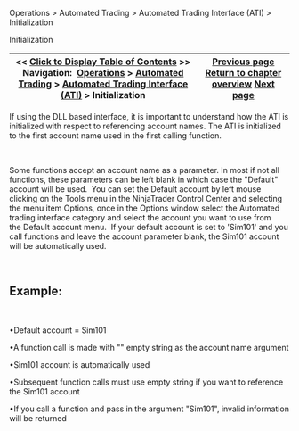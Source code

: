 ﻿


Operations \> Automated Trading \> Automated Trading Interface (ATI) \> Initialization






















Initialization







| \<\< [Click to Display Table of Contents](initialization.md) \>\> **Navigation:**     [Operations](operations-1.md) \> [Automated Trading](automated_trading-1.md) \> [Automated Trading Interface (ATI)](automated_trading_interface_at-1.md) \> Initialization | [Previous page](commands_and_valid_parameters-1.md) [Return to chapter overview](automated_trading_interface_at-1.md) [Next page](file_interface-1.md) |
| --- | --- |











If using the DLL based interface, it is important to understand how the ATI is initialized with respect to referencing account names. The ATI is initialized to the first account name used in the first calling function.


 


Some functions accept an account name as a parameter. In most if not all functions, these parameters can be left blank in which case the "Default" account will be used.  You can set the Default account by left mouse clicking on the Tools menu in the NinjaTrader Control Center and selecting the menu item Options, once in the Options window select the Automated trading interface category and select the account you want to use from the Default account menu.  If your default account is set to 'Sim101' and you call functions and leave the account parameter blank, the Sim101 account will be automatically used. 


 


## Example:


 


•Default account \= Sim101

•A function call is made with "" empty string as the account name argument 

•Sim101 account is automatically used 

•Subsequent function calls must use empty string if you want to reference the Sim101 account 

•If you call a function and pass in the argument "Sim101", invalid information will be returned








